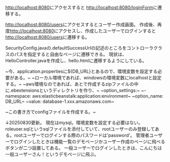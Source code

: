 [http://localhost:8080](http://localhost:8080)にアクセスすると
[http://localhost:8080/loginForm](http://localhost:8080/loginForm)に遷移する。


[http://localhost:8080/users](http://localhost:8080/users)にアクセスするとユーザー作成画面。
作成後、再度[http://localhost:8080](http://localhost:8080)にアクセスし、作成したユーザーでログインすると[http://localhost:8080/users](http://localhost:8080/users)に遷移する。

SecurityConfig.javaの.defaultSuccessUrlの記述のところをコントローラクラスのパスを指定すると自由なページに遷移できる。
現状は、HelloController.javaを作成し、hello.htmlに遷移するようにしている。

~今、application.propertiesに${DB_URL}とあるので、環境変数を設定する必要がある。~
~ローカル環境であれば、windowsの環境変数にlocalhostと設定する。~
~aws環境なのであれば、あとで作成するzipファイルの中に.ebextensionsというディレクトリを作り、~
~option_settings:~
  ~- namespace: aws:elasticbeanstalk:application:environment~
    ~option_name: DB_URL~
    ~value: database-1.xxx.amazonaws.com~

~この書き方でconfigファイルを作成する。~

↓20250830更新。
現在はmysql。環境変数を設定する必要はない。
roleuser.sqlというsqlファイルを添付していて、rootユーザーのみ登録してある。rootユーザーでログインする際のパスワードは'password'。
管理者ユーザーでログインしたときは機能一覧のデモページかユーザー作成のページに飛べるボタンが二つ設置してある。
一般ユーザーでログインしたときは、こんにちは一般ユーザーさん！というデモページに飛ぶ。
